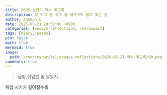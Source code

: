 ```yaml
---
title: 2025 상반기 백수 회고록
description: 잘 먹고 잘 쉬고 잘 배우고도 울고 있는 삶
author: annmunju
date: 2025-05-21 20:58:00 +0900
categories: [essays-reflections, retrospect]
tags: [diary, essay]
pin: false
math: true
mermaid: true
image:
  path: /sources/write1_essays-reflections/2025-05-21-백수-회고록/00.png
comments: true
---
```


> 금방 취업할 줄 알았지...

취업 시기가 길어질수록 